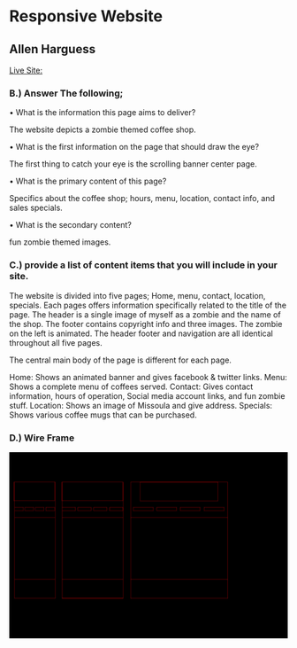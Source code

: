 # Responsive Website
## Allen Harguess

[Live Site: ](https://allenharguess701.github.io/web-dev-hw/ResponsiveWebsite/
)

### B.) Answer The following;

•	What is the information this page aims to deliver?

  The website depicts a zombie themed coffee shop.

•	What is the first information on the page that should draw the eye?

  The first thing to catch your eye is the scrolling banner center page.

•	What is the primary content of this page?

  Specifics about the coffee shop; hours, menu, location, contact info, and sales specials.

•	What is the secondary content?

  fun zombie themed images.


### C.) provide a list of content items that you will include in your site.

The website is divided into five pages; Home, menu, contact, location, specials. Each pages
offers information specifically related to the title of the page. The header is a single
image of myself as a zombie and the name of the shop. The footer contains copyright info and
three images. The zombie on the left is animated. The header footer and navigation are all
identical throughout all five pages.

The central main body of the page is different for each page.

Home: Shows an animated banner and gives facebook & twitter links.
Menu: Shows a complete menu of coffees served.
Contact: Gives contact information, hours of operation, Social media account links, and fun zombie stuff.
Location: Shows an image of Missoula and give address.
Specials: Shows various coffee mugs that can be purchased.

### D.) Wire Frame
![Wire Frame](https://raw.githubusercontent.com/allenharguess701/web-dev-hw/master/ResponsiveWebsite/images/WireFrame.jpg)
